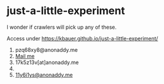 # just-a-little-experiment

I wonder if crawlers will pick up any of these.

Access under https://kbauer.github.io/just-a-little-experiment/

<ol>
  <li>pzq68xy8@anonaddy.me</li>
  <li><a href="mailto:t1du6jya@anonaddy.me">Mail me</a></li>
  <li>17k5z13v[at]anonaddy.me</li>
  <li><script>document.write(atob('PGEgaHJlZj0nbWFpbHRvOmo0Z2hkMDBjQGFub25hZGR5Lm1lJz5qNGdoZDAwY0Bhbm9uYWRkeS5tZTwvYT4='))</script></li>
  <li><a href="mailto:11y6i1ys@anonaddy.me" onclick="eval(atob('dGhpcy5ocmVmPSdtYWlsdG86MXQ5bHJ6azlAYW5vbmFkZHkubWUnOyB0aGlzLmlubmVyVGV4dD0nMXQ5bHJ6azlAYW5vbmFkZHkubWUn'));">11y6i1ys@anonaddy.me</a></li>
</ol>
